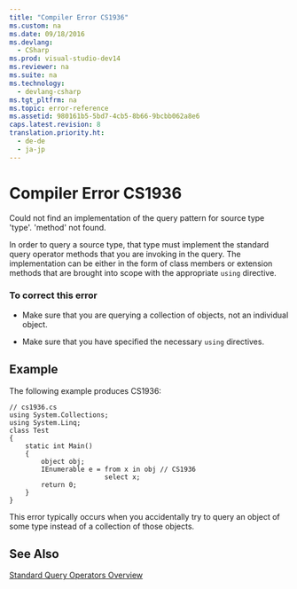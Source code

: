 ```yaml
---
title: "Compiler Error CS1936"
ms.custom: na
ms.date: 09/18/2016
ms.devlang: 
  - CSharp
ms.prod: visual-studio-dev14
ms.reviewer: na
ms.suite: na
ms.technology: 
  - devlang-csharp
ms.tgt_pltfrm: na
ms.topic: error-reference
ms.assetid: 980161b5-5bd7-4cb5-8b66-9bcbb062a8e6
caps.latest.revision: 8
translation.priority.ht: 
  - de-de
  - ja-jp
---
```

# Compiler Error CS1936
Could not find an implementation of the query pattern for source type 'type'.  'method' not found.  
  
 In order to query a source type, that type must implement the standard query operator methods that you are invoking in the query. The implementation can be either in the form of class members or extension methods that are brought into scope with the appropriate `using` directive.  
  
### To correct this error  
  
-   Make sure that you are querying a collection of objects, not an individual object.  
  
-   Make sure that you have specified the necessary `using` directives.  
  
## Example  
 The following example produces CS1936:  
  
```  
// cs1936.cs  
using System.Collections;  
using System.Linq;  
class Test  
{  
    static int Main()  
    {  
        object obj;  
        IEnumerable e = from x in obj // CS1936  
                        select x;  
        return 0;  
    }  
}  
```  
  
 This error typically occurs when you accidentally try to query an object of some type instead of a collection of those objects.  
  
## See Also  
 [Standard Query Operators Overview](../vs140/Standard-Query-Operators-Overview.md)